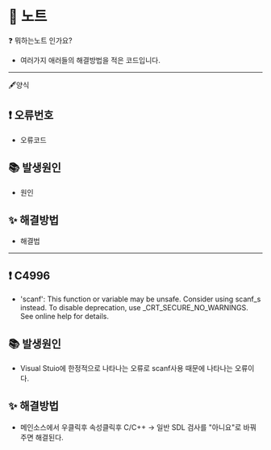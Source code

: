 # 📝 노트

❓ 뭐하는노트 인가요? 
  - 여러가지 애러들의 해결방법을 적은 코드입니다. 

***
 
🖋양식

❗️ 오류번호 
  -
 - 오류코드

📚 발생원인
  -
 - 원인

✨ 해결방법
  - 
 - 해결법

***

❗️ C4996 
  -
 - 'scanf': This function or variable may be unsafe. Consider using scanf_s instead. To disable deprecation, use _CRT_SECURE_NO_WARNINGS. See online help for details.

📚 발생원인
  -
 - Visual Stuio에 한정적으로 나타나는 오류로 scanf사용 때문에 나타나는 오류이다.

✨ 해결방법
  - 
 - 메인소스에서 우클릭후 속성클릭후 C/C++ -> 일반 SDL 검사를 "아니요"로 바꿔주면 해결된다.
